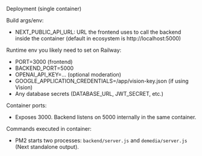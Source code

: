 Deployment (single container)

Build args/env:
- NEXT_PUBLIC_API_URL: URL the frontend uses to call the backend inside the container (default in ecosystem is http://localhost:5000)

Runtime env you likely need to set on Railway:
- PORT=3000 (frontend)
- BACKEND_PORT=5000
- OPENAI_API_KEY=... (optional moderation)
- GOOGLE_APPLICATION_CREDENTIALS=/app/vision-key.json (if using Vision)
- Any database secrets (DATABASE_URL, JWT_SECRET, etc.)

Container ports:
- Exposes 3000. Backend listens on 5000 internally in the same container.

Commands executed in container:
- PM2 starts two processes: `backend/server.js` and `demedia/server.js` (Next standalone output).


